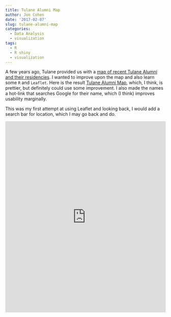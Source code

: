 ```yaml
---
title: Tulane Alumni Map
author: Jon Cohen
date: '2017-02-07'
slug: tulane-alumni-map
categories:
  - Data Analysis
  - visualization
tags:
  - R
  - R shiny
  - visualization
---
```

A few years ago, Tulane provided us with a [map of recent Tulane Alumni and their residencies](https://www.google.com/maps/d/u/0/viewer?mid=1AwGPAhlNgdtiVTwrO49VhXKxrEI&ll=36.3227501547167%2C-96.25223873124997&z=5). I wanted to improve upon the map and also learn some <code>R</code> and <code>Leaflet</code>. Here is the result [Tulane Alumni Map](https://whodat-a.shinyapps.io/residency_map/), which, I think, is prettier, but definitely could use some improvement. I also made the names a hot-link that searches Google for their name, which (I think) improves usability marginally.

This was my first attempt at using Leaflet and looking back, I would add a search bar for location, which I may go back and do.

<iframe height="600" width="100%" frameborder="no" 
src="https://whodat-a.shinyapps.io/residency_map/"> 
</iframe>

